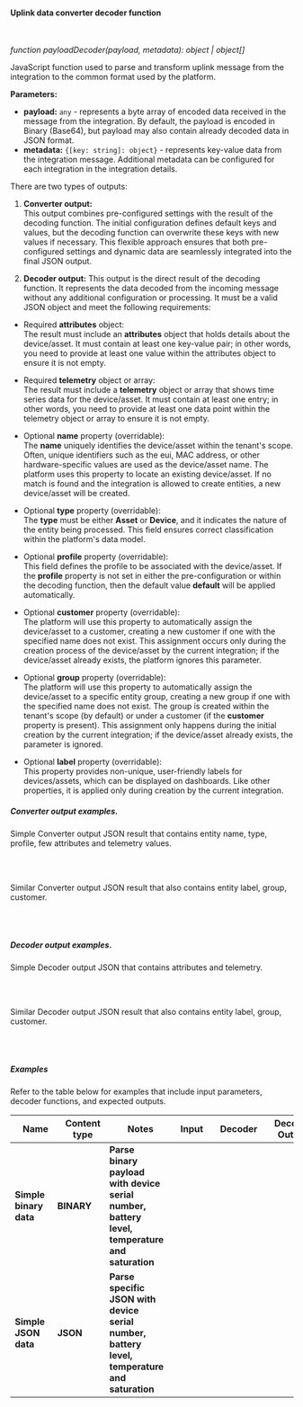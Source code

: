 #### Uplink data converter decoder function

<div class="divider"></div>
<br/>

*function payloadDecoder(payload, metadata): object | object[]*

JavaScript function used to parse and transform uplink message from the integration to the common format used by the platform.

**Parameters:**

<ul>
  <li>
    <b>payload:</b> <code>any</code> - represents a byte array of encoded data received in the message from the integration. By default, the payload is encoded in Binary (Base64), but payload may also contain already decoded data in JSON format.
  </li>
  <li>
    <b>metadata:</b> <code>{[key: string]: object}</code> - represents key-value data from the integration message. Additional metadata can be configured for each integration in the integration details.
  </li>
</ul>

There are two types of outputs:

1. **Converter output:**  
   This output combines pre-configured settings with the result of the decoding function. The initial configuration defines default keys and values, but the decoding function can overwrite these keys with new values if necessary. This flexible approach ensures that both pre-configured settings and dynamic data are seamlessly integrated into the final JSON output.

2. **Decoder output:**
   This output is the direct result of the decoding function. It represents the data decoded from the incoming message without any additional configuration or processing. It must be a valid JSON object and meet the following requirements:

* Required **attributes** object:  
  The result must include an **attributes** object that holds details about the device/asset. It must contain at least one key-value pair; in other words, you need to provide at least one value within the attributes object to ensure it is not empty.

* Required **telemetry** object or array:  
  The result must include a **telemetry** object or array that shows time series data for the device/asset. It must contain at least one entry; in other words, you need to provide at least one data point within the telemetry object or array to ensure it is not empty.

* Optional **name** property (overridable):  
  The **name** uniquely identifies the device/asset within the tenant's scope. Often, unique identifiers such as the eui, MAC address, or other hardware-specific values are used as the device/asset name. The platform uses this property to locate an existing device/asset. If no match is found and the integration is allowed to create entities, a new device/asset will be created.

* Optional **type** property (overridable):  
  The **type** must be either **Asset** or **Device**, and it indicates the nature of the entity being processed. This field ensures correct classification within the platform's data model.

* Optional **profile** property (overridable):  
  This field defines the profile to be associated with the device/asset. If the **profile** property is not set in either the pre-configuration or within the decoding function, then the default value **default** will be applied automatically.

* Optional **customer** property (overridable):   
  The platform will use this property to automatically assign the device/asset to a customer, creating a new customer if one with the specified name does not exist. This assignment occurs only during the creation process of the device/asset by the current integration; if the device/asset already exists, the platform ignores this parameter.

* Optional **group** property (overridable):   
  The platform will use this property to automatically assign the device/asset to a specific entity group, creating a new group if one with the specified name does not exist. The group is created within the tenant's scope (by default) or under a customer (if the **customer** property is present). This assignment only happens during the initial creation by the current integration; if the device/asset already exists, the parameter is ignored.

* Optional **label** property (overridable):   
  This property provides non-unique, user-friendly labels for devices/assets, which can be displayed on dashboards. Like other properties, it is applied only during creation by the current integration.

<div class="divider"></div>

##### Converter output examples.

Simple Converter output JSON result that contains entity name, type, profile, few attributes and telemetry values.

<br>

<div style="padding-left: 64px;"
     tb-help-popup="converter/examples/decoder_v2/simple_converter_output"
     tb-help-popup-placement="top"
     [tb-help-popup-style]="{maxHeight: '50vh', maxWidth: '50vw'}"
     trigger-style="font-size: 16px;"
     trigger-text="Simple converter output">
</div>

<br>

Similar Converter output JSON result that also contains entity label, group, customer.

<br>

<div style="padding-left: 64px;"
     tb-help-popup="converter/examples/decoder_v2/extended_converter_output"
     tb-help-popup-placement="top"
     [tb-help-popup-style]="{maxHeight: '50vh', maxWidth: '50vw'}"
     trigger-style="font-size: 16px;"
     trigger-text="Converter output with entity label, group, customer">
</div>

<br>

##### Decoder output examples.

Simple Decoder output JSON that contains attributes and telemetry.

<br>

<div style="padding-left: 64px;"
     tb-help-popup="converter/examples/decoder_v2/simple_decoder_output"
     tb-help-popup-placement="top"
     [tb-help-popup-style]="{maxHeight: '50vh', maxWidth: '50vw'}"
     trigger-style="font-size: 16px;"
     trigger-text="Simple decoder output">
</div>

<br>

Similar Decoder output JSON result that also contains entity label, group, customer.

<br>

<div style="padding-left: 64px;"
     tb-help-popup="converter/examples/decoder_v2/extended_decoder_output"
     tb-help-popup-placement="top"
     [tb-help-popup-style]="{maxHeight: '50vh', maxWidth: '50vw'}"
     trigger-style="font-size: 16px;"
     trigger-text="Decoder output with entity label, group, customer">
</div>

<br>

<div class="divider"></div>

##### Examples

Refer to the table below for examples that include input parameters, decoder functions, and expected outputs.

<table style="max-width: 1200px;">
<thead>
<tr>
<th style="max-width: 150px; padding-left: 22px;">
<b>Name</b>
</th>
<th style="max-width: 150px; padding-left: 22px;">
<b>Content type</b>
</th>
<th style="max-width: 300px; padding-left: 22px;">
<b>Notes</b>
</th>
<th style="max-width: 200px; padding-left: 22px;">
<b>Input</b>
</th>
<th style="max-width: 200px; padding-left: 22px;">
<b>Decoder</b>
</th>
<th style="max-width: 200px; padding-left: 22px;">
<b>Decoder Output</b>
</th>
<th style="max-width: 200px; padding-left: 22px;">
<b>Converter Output</b>
</th>
</tr>
</thead>
<tbody>
<tr>
<td>
<b>Simple binary data</b>
</td>
<td>
<b>BINARY</b>
</td>
<td>
<b>Parse binary payload with device serial number, battery level, temperature and saturation</b>
</td>
<td>
<span tb-help-popup="converter/examples/decoder_v2/simple-binary/payload" tb-help-popup-placement="top" trigger-style="font-size: 16px; line-height: 75px;" trigger-text="payload"></span>
<span tb-help-popup="converter/examples/decoder_v2/simple-metadata/metadata" tb-help-popup-placement="top" trigger-style="font-size: 16px;" trigger-text="metadata" [tb-help-popup-style]="{maxWidth: '600px'}"></span>
</td>
<td>
<span tb-help-popup="converter/examples/decoder_v2/simple-binary/decoder_fn" tb-help-popup-placement="top" trigger-style="font-size: 16px; line-height: 75px;" trigger-text="Decoder function"></span>
</td>
<td>
<span tb-help-popup="converter/examples/decoder_v2/simple-binary/decoder_output" tb-help-popup-placement="top" trigger-style="font-size: 16px; line-height: 75px;" trigger-text="Decoder output"></span>
</td>
<td>
<span tb-help-popup="converter/examples/decoder_v2/simple-binary/converter_output" tb-help-popup-placement="top" trigger-style="font-size: 16px; line-height: 75px;" trigger-text="Converter output"></span>
</td>
</tr>
<tr>
<td>
<b>Simple JSON data</b>
</td>
<td>
<b>JSON</b>
</td>
<td>
<b>Parse specific JSON with device serial number, battery level, temperature and saturation</b>
</td>
<td>
<span tb-help-popup="converter/examples/decoder_v2/simple-json/payload" tb-help-popup-placement="top" trigger-style="font-size: 16px; line-height: 75px;" trigger-text="payload"></span>
<span tb-help-popup="converter/examples/decoder_v2/simple-metadata/metadata" tb-help-popup-placement="top" trigger-style="font-size: 16px;" trigger-text="metadata" [tb-help-popup-style]="{maxWidth: '600px'}"></span>
</td>
<td>
<span tb-help-popup="converter/examples/decoder_v2/simple-json/decoder_fn" tb-help-popup-placement="top" trigger-style="font-size: 16px; line-height: 75px;" trigger-text="Decoder function"></span>
</td>
<td>
<span tb-help-popup="converter/examples/decoder_v2/simple-json/decoder_output" tb-help-popup-placement="top" trigger-style="font-size: 16px; line-height: 75px;" trigger-text="Decoder output"></span>
</td>
<td>
<span tb-help-popup="converter/examples/decoder_v2/simple-json/converter_output" tb-help-popup-placement="top" trigger-style="font-size: 16px; line-height: 75px;" trigger-text="Converter output"></span>
</td>
</tr>
</tbody>
</table>
